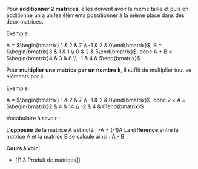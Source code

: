 
Pour $\mathbf{additionner}$ $\mathbf{2}$ $\mathbf{matrices}$, elles doivent avoir la meme taille et puis on additionne un a un les éléments possitionner à la même place dans des deux matrices.

Exemple : 

A = $\begin{bmatrix} 1 & 2 & 7 \\ -1 & 2 & 0\end{bmatrix}$, B = $\begin{bmatrix}3 & 1 & 1 \\ 0 & 2 & 5\end{bmatrix}$, donc A + B = $\begin{bmatrix}4 & 3 & 8 \\ -1 & 4 & 5\end{bmatrix}$

Pour $\mathbf{multiplier}$ $\mathbf{une}$ $\mathbf{matrice}$ $\mathbf{par}$ $\mathbf{un}$ $\mathbf{nombre}$ $\mathbf{k}$, il suffit de multiplier tout se éléments par k. 

Exemple : 

A = $\begin{bmatrix} 1 & 2 & 7 \\ -1 & 2 & 0\end{bmatrix}$, donc $2\times A$ = $\begin{bmatrix}2 & 4 & 14 \\ -2 & 4 & 0\end{bmatrix}$ 

Vocabulaire à savoir :

L'$\mathbf{opposée}$ de la matrice A est noté : -A = (-1)A
La $\mathbf{différence}$ entre la matrice A et la matrice B se calcule ainsi : A - B

**Cours à voir :**
- [[1.3 Produit de matrices]]
